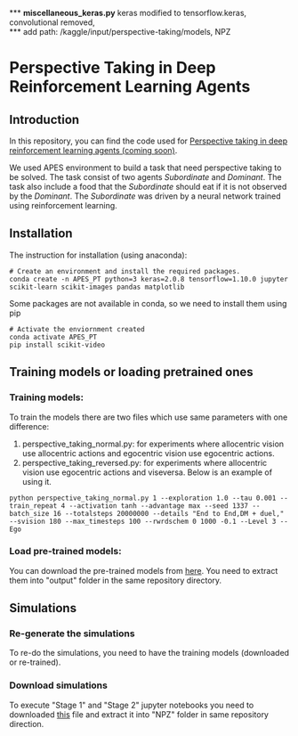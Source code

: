 *** **miscellaneous_keras.py** keras modified to tensorflow.keras, convolutional removed, <br />
*** add path: /kaggle/input/perspective-taking/models, NPZ
# Perspective Taking in Deep Reinforcement Learning Agents
## Introduction
In this repository, you can find the code used for [Perspective taking in deep reinforcement learning agents (coming soon)](https://arxiv.org/).

We used APES environment to build a task that need perspective taking to be solved. The task consist of two agents *Subordinate* and *Dominant*. The task also include a food that the *Subordinate* should eat if it is not observed by the *Dominant*. The *Subordinate* was driven by a neural network trained using reinforcement learning.
## Installation 
The instruction for installation (using anaconda):
```
# Create an environment and install the required packages.
conda create -n APES_PT python=3 keras=2.0.8 tensorflow=1.10.0 jupyter scikit-learn scikit-images pandas matplotlib 
```
Some packages are not available in conda, so we need to install them using pip
```
# Activate the enviornment created
conda activate APES_PT
pip install scikit-video
```
## Training models or loading pretrained ones
### Training models: 
To train the models there are two files which use same parameters with one difference:
1. perspective_taking_normal.py: for experiments where allocentric vision use allocentric actions and egocentric vision use egocentric actions. 
2. perspective_taking_reversed.py: for experiments where allocentric vision use egocentric actions and viseversa.
Below is an example of using it.
```
python perspective_taking_normal.py 1 --exploration 1.0 --tau 0.001 --train_repeat 4 --activation tanh --advantage max --seed 1337 --batch_size 16 --totalsteps 20000000 --details "End to End,DM + duel," --svision 180 --max_timesteps 100 --rwrdschem 0 1000 -0.1 --Level 3 --Ego
```
### Load pre-trained models:
You can download the pre-trained models from [here](https://drive.google.com/file/d/1yQqOxCPAhApKMj0nZT1BT03hluNy-zDz/view?usp=sharing). You need to extract them into "output" folder in the same repository directory.

## Simulations
### Re-generate the simulations
To re-do the simulations, you need to have the training models (downloaded or re-trained). 
### Download simulations
To execute "Stage 1" and "Stage 2" jupyter notebooks you need to downloaded  [this](https://drive.google.com/file/d/1c_UZAYQdGAnRIkH21zfsMktGPtpzRCUj/view?usp=sharing) file and extract it into "NPZ" folder in same repository direction. 
